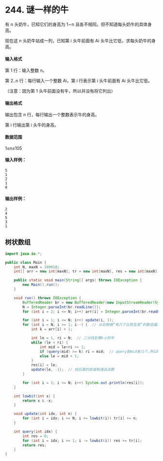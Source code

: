 # 244. 谜一样的牛

有 n 头奶牛，已知它们的身高为 1∼n 且各不相同，但不知道每头奶牛的具体身高。

现在这 n 头奶牛站成一列，已知第 i 头牛前面有 Ai 头牛比它低，求每头奶牛的身高。

#### 输入格式

第 1 行：输入整数 n。

第 2..n 行：每行输入一个整数 Ai，第 i 行表示第 i 头牛前面有 Ai 头牛比它低。

（注意：因为第 1 头牛前面没有牛，所以并没有将它列出）

#### 输出格式

输出包含 n 行，每行输出一个整数表示牛的身高。

第 i 行输出第 i 头牛的身高。

#### 数据范围

1≤n≤105

#### 输入样例：

```
5
1
2
1
0
```

#### 输出样例：

```
2
4
5
3
1
```



## 树状数组

```java
import java.io.*;

public class Main {
    int N, maxN = 100010;
    int[] arr = new int[maxN], tr = new int[maxN], res = new int[maxN];

    public static void main(String[] args) throws IOException {
        new Main().run();
    }

    void run() throws IOException {
        BufferedReader br = new BufferedReader(new InputStreamReader(System.in));
        N = Integer.parseInt(br.readLine());
        for (int i = 2; i <= N; i++) arr[i] = Integer.parseInt(br.readLine());

        for (int i = 1; i <= N; i++) update(i, 1);
        for (int i = N; i >= 1; i--) {  // 从后根据“有几个比现在高”的数组遍历
            int k = arr[i] + 1;

            int le = 1, ri = N;  // 二分找到第k小的牛
            while (le < ri) {
                int mid = le+ri >> 1;
                if (query(mid) >= k) ri = mid;  // query到mid有几个,所以k=arr[i] 加 1
                else le = mid + 1;
            }
            res[i] = le;
            update(le, -1);  // 给后面的前缀和减去该数
        }

        for (int i = 1; i <= N; i++) System.out.println(res[i]);
    }

    int lowbit(int x) {
        return x & -x;
    }

    void update(int idx, int n) {
        for (int i = idx; i <= N; i += lowbit(i)) tr[i] += n;
    }

    int query(int idx) {
        int res = 0;
        for (int i = idx; i >= 1; i -= lowbit(i)) res += tr[i];
        return res;
    }
}
```

